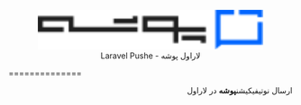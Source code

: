 <p align="center">
<img src="https://raw.githubusercontent.com/farazin-co/laravel-pushe/23b10dc125ecaa85808b1346570f9bc41df0afa3/assets/pushe-logo.svg" height="70" alt="Laravel Pushe Package" /><br>
Laravel Pushe - لاراول پوشه
</p>

============== 

<p dir="rtl">
  ارسال نوتیفیکیشن<b>پوشه</b> در لاراول  
  
  </p>
